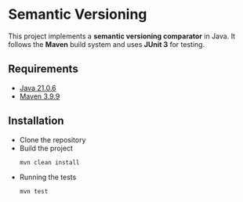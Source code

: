 # Semantic Versioning

This project implements a **semantic versioning comparator** in Java. It follows the **Maven** build system and uses **JUnit 3** for testing.

## Requirements

-   [Java 21.0.6](https://www.oracle.com/java/technologies/javase/21-0-6-relnotes.html)
-   [Maven 3.9.9](https://maven.apache.org/docs/3.9.9/release-notes.html)

## Installation

-   Clone the repository
-   Build the project
    ```bash
    mvn clean install
    ```
-   Running the tests
    ```bash
    mvn test
    ```